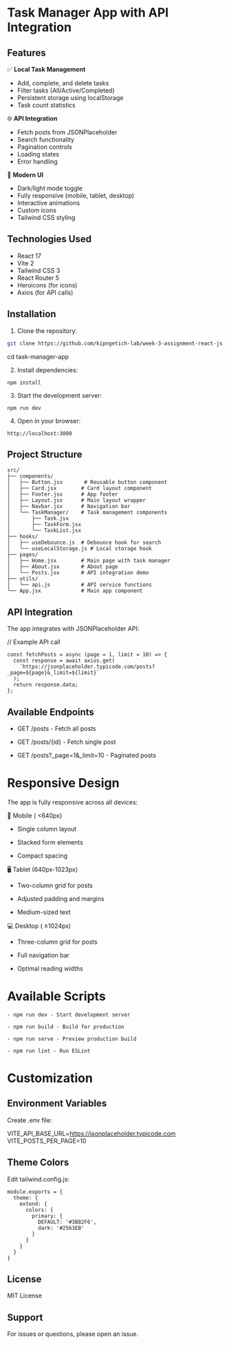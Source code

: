 # Task Manager App with API Integration


## Features

✅ **Local Task Management**
- Add, complete, and delete tasks
- Filter tasks (All/Active/Completed)
- Persistent storage using localStorage
- Task count statistics

🌐 **API Integration**
- Fetch posts from JSONPlaceholder
- Search functionality
- Pagination controls
- Loading states
- Error handling

🎨 **Modern UI**
- Dark/light mode toggle
- Fully responsive (mobile, tablet, desktop)
- Interactive animations
- Custom icons
- Tailwind CSS styling

## Technologies Used

- React 17
- Vite 2
- Tailwind CSS 3
- React Router 5
- Heroicons (for icons)
- Axios (for API calls)

## Installation

1. Clone the repository:
```bash
git clone https://github.com/kipngetich-lab/week-3-assignment-react-js.git
```
cd task-manager-app


2. Install dependencies:
```
npm install
```

3. Start the development server:
```
npm run dev
```

4. Open in your browser:
```
http://localhost:3000
```

## Project Structure
```
src/
├── components/
│   ├── Button.jsx       # Reusable button component
│   ├── Card.jsx        # Card layout component
│   ├── Footer.jsx      # App footer
│   ├── Layout.jsx      # Main layout wrapper
│   ├── Navbar.jsx      # Navigation bar
│   └── TaskManager/    # Task management components
│       ├── Task.jsx
│       ├── TaskForm.jsx
│       └── TaskList.jsx
├── hooks/
│   ├── useDebounce.js  # Debounce hook for search
│   └── useLocalStorage.js # Local storage hook
├── pages/
│   ├── Home.jsx        # Main page with task manager
│   ├── About.jsx       # About page
│   └── Posts.jsx       # API integration demo
├── utils/
│   └── api.js          # API service functions
└── App.jsx             # Main app component
```

## API Integration

The app integrates with JSONPlaceholder API:

// Example API call
```
const fetchPosts = async (page = 1, limit = 10) => {
  const response = await axios.get(
    `https://jsonplaceholder.typicode.com/posts?_page=${page}&_limit=${limit}`
  );
  return response.data;
};
```

## Available Endpoints

   - GET /posts - Fetch all posts

   - GET /posts/{id} - Fetch single post

   - GET /posts?_page=1&_limit=10 - Paginated posts
 
# Responsive Design

The app is fully responsive across all devices:

📱 Mobile ( <640px)

  - Single column layout

  - Stacked form elements

  - Compact spacing

🖥️ Tablet (640px-1023px)

  - Two-column grid for posts

  - Adjusted padding and margins

  - Medium-sized text

💻 Desktop ( ≥1024px)

  - Three-column grid for posts

  - Full navigation bar

  - Optimal reading widths
  
# Available Scripts

    - npm run dev - Start development server

    - npm run build - Build for production

    - npm run serve - Preview production build

    - npm run lint - Run ESLint
	
# Customization

## Environment Variables

Create .env file:

VITE_API_BASE_URL=https://jsonplaceholder.typicode.com
VITE_POSTS_PER_PAGE=10

## Theme Colors

Edit tailwind.config.js:
```
module.exports = {
  theme: {
    extend: {
      colors: {
        primary: {
          DEFAULT: '#3B82F6',
          dark: '#2563EB'
        }
      }
    }
  }
}
```

## License

MIT License

## Support

For issues or questions, please open an issue.

